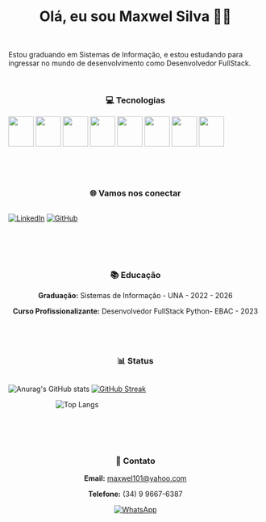 <h1 align="center" > Olá, eu sou Maxwel Silva 👋🏻</h1>
<br>
<p>
Estou graduando em Sistemas de Informação, e estou estudando para ingressar no mundo de desenvolvimento como Desenvolvedor FullStack.       
</p>
<br>


<h3 align="center" >💻 Tecnologias </h3>

<div style="display: inline-block" align="center"> 
          <img src="https://cdn.jsdelivr.net/gh/devicons/devicon@latest/icons/python/python-original.svg" height="60" width="50" /> 
          <img src="https://cdn.jsdelivr.net/gh/devicons/devicon@latest/icons/javascript/javascript-plain.svg" height="60" width="50" /> 
          <img src="https://cdn.jsdelivr.net/gh/devicons/devicon@latest/icons/typescript/typescript-original.svg" height="60" width="50" /> 
          <img src="https://cdn.jsdelivr.net/gh/devicons/devicon@latest/icons/html5/html5-original.svg" height="60" width="50" /> 
          <img src="https://cdn.jsdelivr.net/gh/devicons/devicon@latest/icons/css3/css3-original.svg" height="60" width="50" />     
          <img src="https://cdn.jsdelivr.net/gh/devicons/devicon@latest/icons/gulp/gulp-plain.svg" height="60" width="50" /> 
          <img src="https://cdn.jsdelivr.net/gh/devicons/devicon@latest/icons/sass/sass-original.svg" height="60" width="50" />  
          <img src="https://cdn.jsdelivr.net/gh/devicons/devicon@latest/icons/vuejs/vuejs-original.svg" height="60" width="50" /> 
</div>

#
<br>
 
<h3 align="center" > 🌐 Vamos nos conectar </h3>

<div style="display: inline-block;" align="center" >
          
[![LinkedIn](https://img.shields.io/badge/LinkedIn-FF0000?style=for-the-badge&logo=linkedin&logoColor=white)](https://www.linkedin.com/in/maxwelsilvas/)
[![GitHub](https://img.shields.io/badge/GitHub-FF0000?style=for-the-badge&logo=github&logoColor=white)](https://github.com/MaxwelSilvas)
</div>

#
<br>

<h3 align="center" >  📚 Educação</h3>

<div align="center" >
          
 **Graduação:** Sistemas de Informação - UNA - 2022 - 2026
 
 **Curso Profissionalizante:** Desenvolvedor FullStack Python- EBAC - 2023
</div>

#
<br>

<h3 align="center" > 📊 Status</h3>

<div style="display: inline-block;" align="center">
          
<div>   
          
![Anurag's GitHub stats](https://github-readme-stats.vercel.app/api?username=MaxwelSilvas&show_icons=true&bg_color=000000&text_color=FFFFFF&title_color=FF0000&border_color=FF0000&icon_color=FF0000)
[![GitHub Streak](https://streak-stats.demolab.com/?user=MaxwelSilvas&theme=dark&background=000000&border=FF0000&dates=FF0000&currStreakLabel=FF0000&fire=FF0000&ring=FF0000&sideNums=FFFFFF)](https://git.io/streak-stats)
</div>

<div align="center">
                    
![Top Langs](https://github-readme-stats-git-masterrstaa-rickstaa.vercel.app/api/top-langs/?username=MaxwelSilvas&layout=compact&bg_color=000000&border_color=FF0000&title_color=FF0000&text_color=FFFFFF)
 </div>



</div>

#
<br>

<h3 align="center" > 📧 Contato</h3>

<div style="display:" align="center">
          
 **Email:** [maxwel101@yahoo.com](mailto:maxwel101@yahoo.com)
          
 **Telefone:** (34) 9 9667-6387

 [![WhatsApp](https://img.shields.io/badge/WhatsApp-25D366?style=for-the-badge&logo=whatsapp&logoColor=white)](https://wa.me/5534996676387)
 </div>

#
